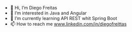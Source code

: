 - 👋 Hi, I’m Diego Freitas
- 👀 I’m interested in Java and Angular
- 🌱 I’m currently learning API REST whit Spring Boot
- 📫 How to reach me www.linkedin.com/in/diegofreittas

<!---
diego-freittas/diego-freittas is a ✨ special ✨ repository because its `README.md` (this file) appears on your GitHub profile.
You can click the Preview link to take a look at your changes.
--->
